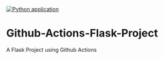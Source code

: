 [![Python application](https://github.com/OmarThinks/Github-Actions-Flask-Project/actions/workflows/python-app.yml/badge.svg)](https://github.com/OmarThinks/Github-Actions-Flask-Project/actions/workflows/python-app.yml)

# Github-Actions-Flask-Project
A Flask Project using Github Actions
